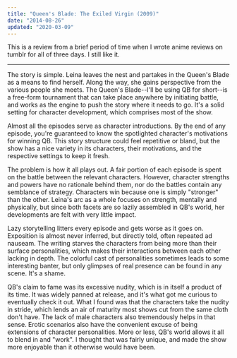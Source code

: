 ```yaml
---
title: "Queen's Blade: The Exiled Virgin (2009)"
date: "2014-08-26"
updated: "2020-03-09"
---
```


This is a review from a brief period of time when I wrote anime reviews on tumblr for all of three days. I still like it.

---

The story is simple. Leina leaves the nest and partakes in the Queen's Blade as a means to find herself. Along the way, she gains perspective from the various people she meets. The Queen's Blade--I'll be using QB for short--is a free-form tournament that can take place anywhere by initiating battle, and works as the engine to push the story where it needs to go. It's a solid setting for character development, which comprises most of the show.

Almost all the episodes serve as character introductions. By the end of any episode, you're guaranteed to know the spotlighted character's motivations for winning QB. This story structure could feel repetitive or bland, but the show has a nice variety in its characters, their motivations, and the respective settings to keep it fresh.

The problem is how it all plays out. A fair portion of each episode is spent on the battle between the relevant characters. However, character strengths and powers have no rationale behind them, nor do the battles contain any semblance of strategy. Characters win because one is simply "stronger" than the other. Leina's arc as a whole focuses on strength, mentally and physically, but since both facets are so lazily assembled in QB's world, her developments are felt with very little impact.

Lazy storytelling litters every episode and gets worse as it goes on. Exposition is almost never inferred, but directly told, often repeated ad nauseam. The writing starves the characters from being more than their surface personalities, which makes their interactions between each other lacking in depth. The colorful cast of personalities sometimes leads to some interesting banter, but only glimpses of real presence can be found in any scene. It's a shame.

QB's claim to fame was its excessive nudity, which is in itself a product of its time. It was widely panned at release, and it's what got me curious to eventually check it out. What I found was that the characters take the nudity in stride, which lends an air of maturity most shows cut from the same cloth don't have. The lack of male characters also tremendously helps in that sense. Erotic scenarios also have the convenient excuse of being extensions of character personalities. More or less, QB's world allows it all to blend in and "work". I thought that was fairly unique, and made the show more enjoyable than it otherwise would have been.
